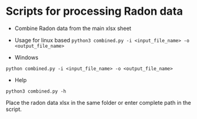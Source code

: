 # Scripts for processing Radon data

- Combine Radon data from the main xlsx sheet

- Usage for linux based
```python3 combined.py -i <input_file_name> -o <output_file_name> ```

- Windows

```python combined.py -i <input_file_name> -o <output_file_name>```
    
- Help

```python3 combined.py -h```

Place the radon data xlsx in the same folder or enter complete path in the script.
